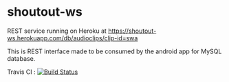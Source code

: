 # shoutout-ws
REST service running on Heroku at https://shoutout-ws.herokuapp.com/db/audioclips/clip-id=swa

This is REST interface made to be consumed by the android app for MySQL database.

Travis CI : [![Build Status](https://travis-ci.org/swarup-donepudi/shoutout-ws.svg?branch=master)](https://travis-ci.org/swarup-donepudi/shoutout-ws)
